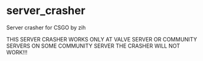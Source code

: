 # server_crasher
Server crasher for CSGO by zih

THIS SERVER CRASHER WORKS ONLY AT VALVE SERVER OR COMMUNITY SERVERS
ON SOME COMMUNITY SERVER THE CRASHER WILL NOT WORK!!!
